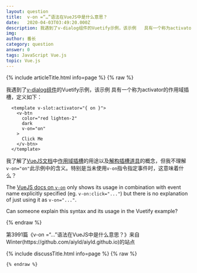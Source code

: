 ```yaml
---
layout: question
title:  v-on =“…”语法在VueJS中是什么意思？
date:   2020-04-03T03:49:20.000Z
description: 我遇到了v-dialog组件的Vuetify示例，该示例   具有一个称为activator的作用域插槽，定义如下：  <template v-slo...
img: 
author: 番长
category: question
answer: 0
tags: JavaScript Vue.js
topic: Vue.js
---
```

<div class="article-root">
  <div class="article">
    {% include articleTitle.html info=page %}
    {% raw %}
    <div class="article-content"><p><font style="vertical-align: inherit;"><font style="vertical-align: inherit;">我遇到了</font></font><a href="https://vuetifyjs.com/en/components/dialogs#usage" rel="noreferrer"><font style="vertical-align: inherit;"><font style="vertical-align: inherit;">v-dialog组件</font></font></a><font style="vertical-align: inherit;"><font style="vertical-align: inherit;">的Vuetify示例，该示例   </font><font style="vertical-align: inherit;">具有一个称为activator的作用域插槽，定义如下：</font></font></p>

<pre><code>  &lt;template v-slot:activator="{ on }"&gt;<font></font>
    &lt;v-btn<font></font>
      color="red lighten-2"<font></font>
      dark<font></font>
      v-on="on"<font></font>
    &gt;<font></font>
      Click Me<font></font>
    &lt;/v-btn&gt;<font></font>
  &lt;/template&gt;<font></font>
</code></pre>

<p><font style="vertical-align: inherit;"><font style="vertical-align: inherit;">我了解了</font></font><a href="https://vuejs.org/v2/guide/components-slots.html#Scoped-Slots" rel="noreferrer"><font style="vertical-align: inherit;"><font style="vertical-align: inherit;">VueJS文档</font></font></a><font style="vertical-align: inherit;"><font style="vertical-align: inherit;">中</font><a href="https://vuejs.org/v2/guide/components-slots.html#Scoped-Slots" rel="noreferrer"><font style="vertical-align: inherit;">作用域插槽</font></a><font style="vertical-align: inherit;">的用途</font><font style="vertical-align: inherit;">以及</font></font><a href="https://vuejs.org/v2/guide/components-slots.html#Destructuring-Slot-Props" rel="noreferrer"><font style="vertical-align: inherit;"><font style="vertical-align: inherit;">解构插槽道具</font></font></a><font style="vertical-align: inherit;"><font style="vertical-align: inherit;">的概念，</font><font style="vertical-align: inherit;">但我不理解</font></font><code>v-on="on"</code><font style="vertical-align: inherit;"><font style="vertical-align: inherit;">此示例中</font><font style="vertical-align: inherit;">的含义</font><font style="vertical-align: inherit;">。</font><font style="vertical-align: inherit;">特别是当未使用</font></font><code>v-on</code><font style="vertical-align: inherit;"><font style="vertical-align: inherit;">指令</font><font style="vertical-align: inherit;">指定事件时，这意味着什么</font><font style="vertical-align: inherit;">？</font></font></p>

<p>The <a href="https://vuejs.org/v2/guide/events.html" rel="noreferrer">VueJS docs on <code>v-on</code></a> only shows its usage in combination with event name explicitly specified (eg. <code>v-on:click="..."</code>) but there is no explanation of just using it as <code>v-on="..."</code>.</p>

<p>Can someone explain this syntax and its usage in the Vuetify example?</p></div>
    {% endraw %}
  </div>
  <p class="winter_mark">第3991篇《v-on =“…”语法在VueJS中是什么意思？》来自Winter(https://github.com/aiyld/aiyld.github.io)的站点</p>
  <div class="discuss-wrapper">
    {% include discussTitle.html info=page %}
    {% raw %}
    
    {% endraw %}
  </div>
<div>
